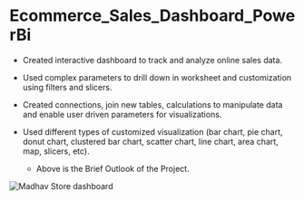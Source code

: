 # Ecommerce_Sales_Dashboard_PowerBi

* Created interactive dashboard to track and analyze online sales data.
   
* Used complex parameters to drill down in worksheet and customization using filters and slicers.

* Created connections, join new tables, calculations to manipulate data and enable user driven parameters for visualizations.

* Used different types of customized visualization (bar chart, pie chart, donut chart, clustered bar chart, scatter chart, line chart, area chart, map, slicers, etc).

    
    * Above is the Brief Outlook of the Project.  

    

![Madhav Store dashboard](https://github.com/user-attachments/assets/7d05e4f2-9df9-4bcc-9c68-70efac4daa96)
